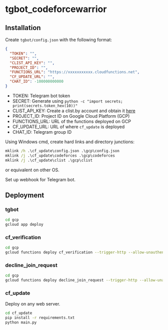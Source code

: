 # tgbot_codeforcewarrior

## Installation
Create `tgbot/config.json` with the following format:
```json
{
  "TOKEN": "",
  "SECRET": "",
  "CLIST_API_KEY": "",
  "PROJECT_ID": "",
  "FUNCTIONS_URL": "https://xxxxxxxxxxx.cloudfunctions.net",
  "CF_UPDATE_URL": "",
  "CHAT_ID": -100000000000
}
```

- TOKEN: Telegram bot token
- SECRET: Generate using `python -c "import secrets; print(secrets.token_hex(10))"`
- CLIST_API_KEY: Create a clist.by account and obtain it [here](https://clist.by/api/v2/doc/)
- PROJECT_ID: Project ID on Google Cloud Platform (GCP)
- FUNCTIONS_URL: URL of the functions deployed on GCP
- CF_UPDATE_URL: URL of where `cf_update` is deployed
- CHAT_ID: Telegram group ID

Using Windows cmd, create hard links and directory junctions:
```cmd
mklink /h .\cf_update\config.json .\gcp\config.json
mklink /j .\cf_update\codeforces .\gcp\codeforces
mklink /j .\cf_update\clist .\gcp\clist
```

or equivalent on other OS.

Set up webhook for Telegram bot.

## Deployment
### tgbot
```bash
cd gcp
gcloud app deploy
```

### cf_verification
```bash
cd gcp
gcloud functions deploy cf_verification --trigger-http --allow-unauthenticated --region asia-northeast1 --memory 256MB --runtime python39
```

### decline_join_request
```bash
cd gcp
gcloud functions deploy decline_join_request --trigger-http --allow-unauthenticated --region asia-northeast1 --memory 256MB --runtime python39
```

### cf_update
Deploy on any web server.

```bash
cd cf_update
pip install -r requirements.txt
python main.py
```
